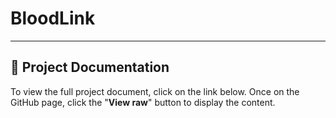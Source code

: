 # BloodLink

---

## 📄 Project Documentation

To view the full project document, click on the link below. Once on the GitHub page, click the "**View raw**" button to display the content.
